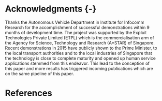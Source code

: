 # Acknowledgments {-}

Thanks the Autonomous Vehicle Department in Institute for Infocomm Research for the accomplishment of successful demonstrations within 9 months of development time. The project was supported by the Exploit Technologies Private Limited (ETPL) which is the commercialisation arm of the Agency for Science, Technology and Research (A*STAR) of Singapore. Recent demonstrations in 2015 have publicly shown to the Prime Minister, to the local transport authorities and to the local industries of Singapore that the technology is close to complete maturity and opened up human service applications stemmed from this endeavor. This lead to the conception of this paper and more results has triggered incoming publications which are on the same pipeline of this paper.

# References
